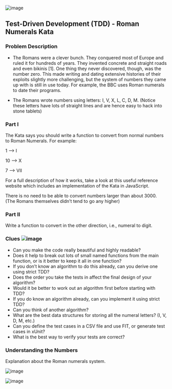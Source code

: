 ![image](https://github.com/peterviegas/js-jest-tdd-number-roman/assets/91379638/6f0f7f47-215c-42c0-bd10-d4094ec61e8f)
## Test-Driven Development (TDD) - Roman Numerals Kata 


### Problem Description

- The Romans were a clever bunch. They conquered most of Europe and ruled it for hundreds of years. They invented concrete and straight roads and even bikinis [1]. One thing they never discovered, though, was the number zero. This made writing and dating extensive histories of their exploits slightly more challenging, but the system of numbers they came up with is still in use today. For example, the BBC uses Roman numerals to date their programs.

- The Romans wrote numbers using letters: I, V, X, L, C, D, M. (Notice these letters have lots of straight lines and are hence easy to hack into stone tablets)

### Part I
The Kata says you should write a function to convert from normal numbers to Roman Numerals. For example:

1 --> I

10 --> X

7 --> VII

For a full description of how it works, take a look at this useful reference website which includes an implementation of the Kata in JavaScript.

There is no need to be able to convert numbers larger than about 3000. (The Romans themselves didn’t tend to go any higher)

### Part II
Write a function to convert in the other direction, i.e., numeral to digit.


### Clues ![image](https://github.com/peterviegas/js-jest-tdd-number-roman/assets/91379638/2edde575-693e-48d6-84ec-074255c821bd) 

- Can you make the code really beautiful and highly readable?
- Does it help to break out lots of small named functions from the main function, or is it better to keep it all in one function?
- If you don’t know an algorithm to do this already, can you derive one using strict TDD?
- Does the order you take the tests in affect the final design of your algorithm?
- Would it be better to work out an algorithm first before starting with TDD?
- If you do know an algorithm already, can you implement it using strict TDD?
- Can you think of another algorithm?
- What are the best data structures for storing all the numeral letters? (I, V, D, M, etc.)
- Can you define the test cases in a CSV file and use FIT, or generate test cases in xUnit?
- What is the best way to verify your tests are correct?
  
 ### Understanding the Numbers
  
  Explanation about the Roman numerals system.


  ![image](https://github.com/peterviegas/js-jest-tdd-number-roman/assets/91379638/8e41dd0a-9c8c-4a42-b1d2-fbc34ae71eb9)


 ![image](https://github.com/peterviegas/js-jest-tdd-number-roman/assets/91379638/d4407970-6037-4249-a63e-842413483244)



